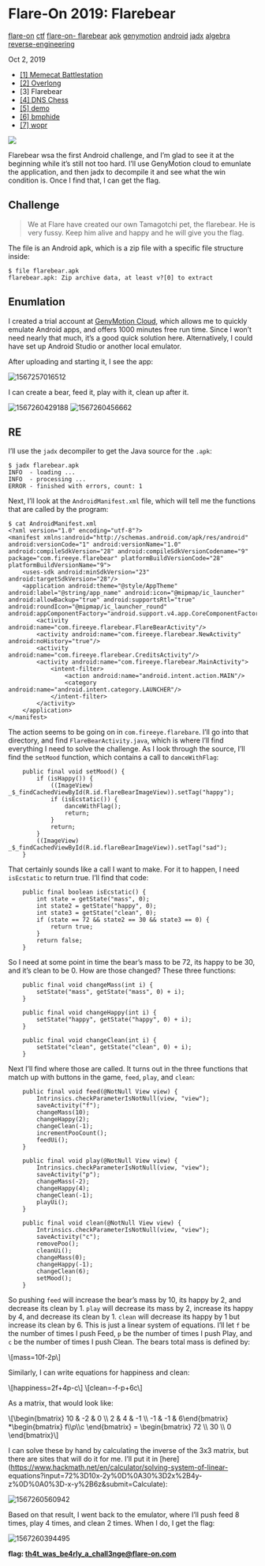 # Flare-On 2019: Flarebear

[flare-on](/tags#flare-on ) [ctf](/tags#ctf ) [flare-on-
flarebear](/tags#flare-on-flarebear ) [apk](/tags#apk )
[genymotion](/tags#genymotion ) [android](/tags#android ) [jadx](/tags#jadx )
[algebra](/tags#algebra ) [reverse-engineering](/tags#reverse-engineering )  
  
Oct 2, 2019

  * [[1] Memecat Battlestation](/flare-on-2019/memecat-battlestation.html)
  * [[2] Overlong](/flare-on-2019/overlong.html)
  * [3] Flarebear
  * [[4] DNS Chess](/flare-on-2019/dnschess.html)
  * [[5] demo](/flare-on-2019/demo.html)
  * [[6] bmphide](/flare-on-2019/bmphide.html)
  * [[7] wopr](/flare-on-2019/wopr.html)

![](https://0xdfimages.gitlab.io/img/flare2019-3-cover.png)

Flarebear wsa the first Android challenge, and I’m glad to see it at the
beginning while it’s still not too hard. I’ll use GenyMotion cloud to emunlate
the application, and then jadx to decompile it and see what the win condition
is. Once I find that, I can get the flag.

## Challenge

> We at Flare have created our own Tamagotchi pet, the flarebear. He is very
> fussy. Keep him alive and happy and he will give you the flag.

The file is an Android apk, which is a zip file with a specific file structure
inside:

    
    
    $ file flarebear.apk 
    flarebear.apk: Zip archive data, at least v?[0] to extract
    

## Enumlation

I created a trial account at [GenyMotion
Cloud](https://www.genymotion.com/cloud/), which allows me to quickly emulate
Android apps, and offers 1000 minutes free run time. Since I won’t need nearly
that much, it’s a good quick solution here. Alternatively, I could have set up
Android Studio or another local emulator.

After uploading and starting it, I see the app:

![1567257016512](https://0xdfimages.gitlab.io/img/1567257016512.png)

I can create a bear, feed it, play with it, clean up after it.

![1567260429188](https://0xdfimages.gitlab.io/img/1567260429188.png)
![1567260456662](https://0xdfimages.gitlab.io/img/1567260456662.png)

## RE

I’ll use the `jadx` decompiler to get the Java source for the `.apk`:

    
    
    $ jadx flarebear.apk 
    INFO  - loading ...
    INFO  - processing ...
    ERROR - finished with errors, count: 1
    

Next, I’ll look at the `AndroidManifest.xml` file, which will tell me the
functions that are called by the program:

    
    
    $ cat AndroidManifest.xml
    <?xml version="1.0" encoding="utf-8"?>
    <manifest xmlns:android="http://schemas.android.com/apk/res/android" android:versionCode="1" android:versionName="1.0" android:compileSdkVersion="28" android:compileSdkVersionCodename="9" package="com.fireeye.flarebear" platformBuildVersionCode="28" platformBuildVersionName="9">
        <uses-sdk android:minSdkVersion="23" android:targetSdkVersion="28"/>
        <application android:theme="@style/AppTheme" android:label="@string/app_name" android:icon="@mipmap/ic_launcher" android:allowBackup="true" android:supportsRtl="true" android:roundIcon="@mipmap/ic_launcher_round" android:appComponentFactory="android.support.v4.app.CoreComponentFactory">
            <activity android:name="com.fireeye.flarebear.FlareBearActivity"/>
            <activity android:name="com.fireeye.flarebear.NewActivity" android:noHistory="true"/>
            <activity android:name="com.fireeye.flarebear.CreditsActivity"/>
            <activity android:name="com.fireeye.flarebear.MainActivity">
                <intent-filter>
                    <action android:name="android.intent.action.MAIN"/>
                    <category android:name="android.intent.category.LAUNCHER"/>
                </intent-filter>
            </activity>
        </application>
    </manifest>
    

The action seems to be going on in `com.fireeye.flarebare`. I’ll go into that
directory, and find `FlareBearActivity.java`, which is where I’ll find
everything I need to solve the challenge. As I look through the source, I’ll
find the `setMood` function, which contains a call to `danceWithFlag`:

    
    
        public final void setMood() {
            if (isHappy()) {
                ((ImageView) _$_findCachedViewById(R.id.flareBearImageView)).setTag("happy");
                if (isEcstatic()) {
                    danceWithFlag();
                    return;
                }
                return;
            }
            ((ImageView) _$_findCachedViewById(R.id.flareBearImageView)).setTag("sad");
        }
    

That certainly sounds like a call I want to make. For it to happen, I need
`isEcstatic` to return true. I’ll find that code:

    
    
        public final boolean isEcstatic() {
            int state = getState("mass", 0);
            int state2 = getState("happy", 0);
            int state3 = getState("clean", 0);
            if (state == 72 && state2 == 30 && state3 == 0) {
                return true;
            }
            return false;
        }
    

So I need at some point in time the bear’s mass to be 72, its happy to be 30,
and it’s clean to be 0. How are those changed? These three functions:

    
    
        public final void changeMass(int i) {
            setState("mass", getState("mass", 0) + i);
        }
    
        public final void changeHappy(int i) {
            setState("happy", getState("happy", 0) + i);
        }
    
        public final void changeClean(int i) {
            setState("clean", getState("clean", 0) + i);
        }
    

Next I’ll find where those are called. It turns out in the three functions
that match up with buttons in the game, `feed`, `play`, and `clean`:

    
    
        public final void feed(@NotNull View view) {
            Intrinsics.checkParameterIsNotNull(view, "view");
            saveActivity("f");
            changeMass(10);
            changeHappy(2);
            changeClean(-1);
            incrementPooCount();
            feedUi();
        }
    
        public final void play(@NotNull View view) {
            Intrinsics.checkParameterIsNotNull(view, "view");
            saveActivity("p");
            changeMass(-2);
            changeHappy(4);
            changeClean(-1);
            playUi();
        }
        
        public final void clean(@NotNull View view) {
            Intrinsics.checkParameterIsNotNull(view, "view");
            saveActivity("c");
            removePoo();
            cleanUi();
            changeMass(0);
            changeHappy(-1);
            changeClean(6);
            setMood();
        }
    

So pushing `feed` will increase the bear’s mass by 10, its happy by 2, and
decrease its clean by 1. `play` will decrease its mass by 2, increase its
happy by 4, and decrease its clean by 1. `clean` will decrease its happy by 1
but increase its clean by 6. This is just a linear system of equations. I’ll
let `f` be the number of times I push Feed, `p` be the number of times I push
Play, and `c` be the number of times I push Clean. The bears total mass is
defined by:

\\[mass=10f-2p\\]

Similarly, I can write equations for happiness and clean:

\\[happiness=2f+4p-c\\] \\[clean=-f-p+6c\\]

As a matrix, that would look like:

\\[\begin{bmatrix} 10 & -2 & 0 \\\ 2 & 4 & -1 \\\ -1 & -1 & 6\end{bmatrix}
*\begin{bmatrix} f\\\p\\\c \end{bmatrix} = \begin{bmatrix} 72 \\\ 30 \\\ 0
\end{bmatrix}\\]

I can solve these by hand by calculating the inverse of the 3x3 matrix, but
there are sites that will do it for me. I’ll put it in
[here](https://www.hackmath.net/en/calculator/solving-system-of-linear-
equations?input=72%3D10x-2y%0D%0A30%3D2x%2B4y-z%0D%0A0%3D-x-y%2B6z&submit=Calculate):

![1567260560942](https://0xdfimages.gitlab.io/img/1567260560942.png)

Based on that result, I went back to the emulator, where I’ll push feed 8
times, play 4 times, and clean 2 times. When I do, I get the flag:

![1567260394495](https://0xdfimages.gitlab.io/img/1567260394495.png)

**flag: th4t_was_be4rly_a_chall3nge@flare-on.com**

[](/flare-on-2019/flarebear.html)

